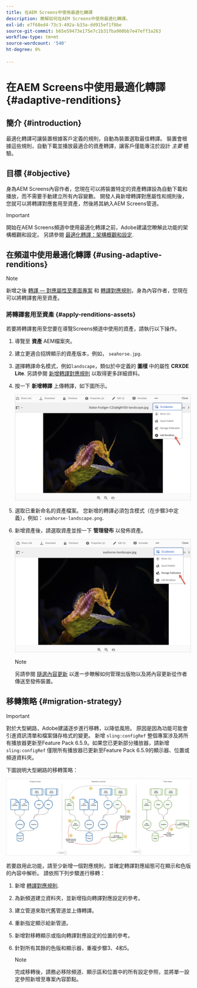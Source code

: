 ```yaml
---
title: 在AEM Screens中使用最適化轉譯
description: 瞭解如何在AEM Screens中使用最適化轉譯。
exl-id: e7f68ed4-73c3-492a-b33a-dd915ef1f8be
source-git-commit: b65e59473e175e7c1b31fba900bb7e47eff3a263
workflow-type: tm+mt
source-wordcount: '540'
ht-degree: 0%

---
```


# 在AEM Screens中使用最適化轉譯 {#adaptive-renditions}

## 簡介 {#introduction}

最適化轉譯可讓裝置根據客戶定義的規則，自動為裝置選取最佳轉譯。 裝置會根據這些規則，自動下載並播放最適合的資產轉譯，讓客戶僅能專注於設計 *主要* 體驗。

## 目標 {#objective}

身為AEM Screens內容作者，您現在可以將裝置特定的資產轉譯設為自動下載和播放，而不需要手動建立所有內容變數。
開發人員新增轉譯對應屬性和規則後，您就可以將轉譯對應套用至資產，然後將其納入AEM Screens管道。

>[!IMPORTANT]
>開始在AEM Screens頻道中使用最適化轉譯之前，Adobe建議您瞭解此功能的架構概觀和設定。 另請參閱 [最適化轉譯：架構概觀和設定](/help/user-guide/adaptive-renditions.md).

## 在頻道中使用最適化轉譯 {#using-adaptive-renditions}

>[!NOTE]
>新增之後 [轉譯 — 對應屬性至畫面專案](/help/user-guide/adaptive-renditions.md#rendition-mapping-new) 和 [轉譯對應規則](/help/user-guide/adaptive-renditions.md#add-rendition-mapping-rules)，身為內容作者，您現在可以將轉譯套用至資產。

### 將轉譯套用至資產 {#apply-renditions-assets}

若要將轉譯套用至您要在導覽Screens頻道中使用的資產，請執行以下操作。

1. 導覽至 **資產** AEM檔案夾。
1. 建立更適合招牌顯示的資產版本，例如， `seahorse.jpg`.
1. 選擇轉譯命名模式，例如`landscape`，類似於中定義的 **圖樣** 中的屬性 **CRXDE Lite**. 另請參閱 [新增轉譯對應規則](/help/user-guide/adaptive-renditions.md#add-rendition-mapping-rules) 以取得更多詳細資料。
1. 按一下 **新增轉譯** 上傳轉譯，如下圖所示。

   ![影像](/help/user-guide/assets/adaptive-renditions/manage-pub-asset2.png)

1. 選取已重新命名的資產檔案。 您新增的轉譯必須包含模式（在步驟3中定義），例如： `seahorse-landscape.png`.
1. 新增資產後，請選取資產並按一下 **管理發布** 以發佈資產。

   ![影像](/help/user-guide/assets/adaptive-renditions/manage-pub-asset1.png)

   >[!NOTE]
   >另請參閱 [隨選內容更新](https://experienceleague.adobe.com/en/docs/experience-manager-screens/user-guide/authoring/content-updates/on-demand-content) 以進一步瞭解如何管理出版物以及將內容更新從作者傳送至發佈裝置。

## 移轉策略 {#migration-strategy}

>[!IMPORTANT]
>對於大型網路，Adobe建議逐步進行移轉，以降低風險。 原因是因為功能可能會引進資訊清單和檔案儲存格式的變更。 新增 `sling:configRef` 整個專案涉及將所有播放器更新至Feature Pack 6.5.9。如果您已更新部分播放器，請新增 `sling:configRef` 僅限所有播放器已更新至Feature Pack 6.5.9的顯示器、位置或頻道資料夾。

下圖說明大型網路的移轉策略：

![影像](/help/user-guide/assets/adaptive-renditions/migration-strategy1.png)

若要啟用此功能，請至少新增一個對應規則，並確定轉譯對應組態可在顯示和色版的內容中解析。 請依照下列步驟進行移轉：

1. 新增 [轉譯對應規則](/help/user-guide/adaptive-renditions.md).
1. 為新頻道建立資料夾，並新增指向轉譯對應設定的參考。
1. 建立管道來取代舊管道並上傳轉譯。
1. 重新指定顯示給新管道。
1. 新增對移轉顯示或指向轉譯對應設定的位置的參考。
1. 針對所有其餘的色版和顯示器，重複步驟3、4和5。

   >[!NOTE]
   >完成移轉後，請務必移除頻道、顯示區和位置中的所有設定參照，並將單一設定參照新增至專案內容節點。
